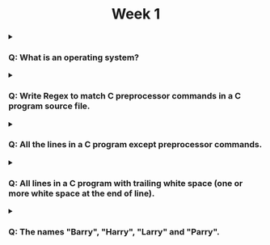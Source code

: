 <h1 align="center">Week 1</h1>

<details>
<summary><h3>Q: What is an operating system?</h3></summary>
An operating system is a piece of software that manages the hardware of a computer and provides an interface to the programs that run on the computer.
</details>

<details>
<summary><h3>Q: Write Regex to match C preprocessor commands in a C program source file.</h3></summary>

###

- C preprocessor commands are the lines of code that have a # at the front such as #define
- Therefore we would just search for lines that start with the #
- Remember we can anchor our search so the matches must start with the #

###

```
^#
```

</details>

<details>
<summary><h3>Q: All the lines in a C program except preprocessor commands.</h3></summary>

###

- This is the inverse of the previous one, so we want everything else but the # lines
- Thus we can match that the start is not a hash. But if we do that way, by condition it requires one character to match
- Hence we add another condition ontop to match empty lines specifically as they have no characters at all

###

```
^[^#]|^$
```

</details>

<details>
<summary><h3>Q: All lines in a C program with trailing white space (one or more white space at the end of line).</h3></summary>

###

- Here we just want to find any line where theres white space at the end
- So we can use `\s` which matches any whitespace character, followed by anchoring at the end with `$` as we do not want anything else after

###

```
\s$
```

</details>

<details>
<summary><h3>Q: The names "Barry", "Harry", "Larry" and "Parry".</h3></summary>

###

- We can use a bracket expression as only the first letter is different for the required names
- So we dont need to write a seperate expression for each such as breaking it up with `Harry|Larry` etc

###

```
[BHLP]arry
```

</details>
